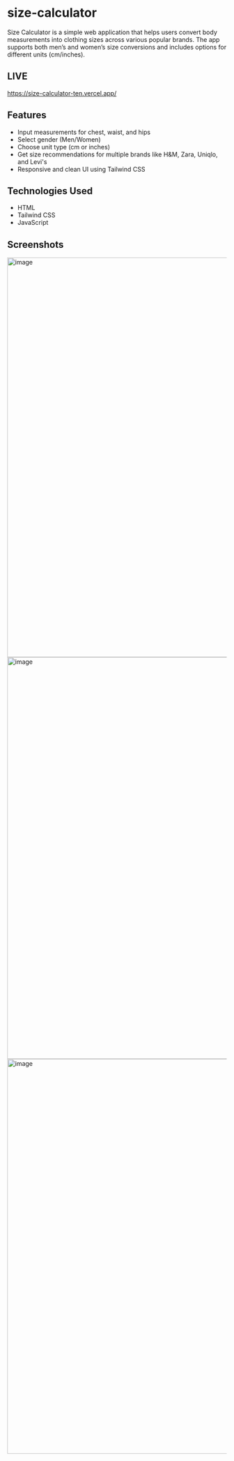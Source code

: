 # size-calculator

Size Calculator is a simple web application that helps users convert body measurements into clothing sizes across various popular brands. The app supports both men’s and women’s size conversions and includes options for different units (cm/inches).

## LIVE
https://size-calculator-ten.vercel.app/

## Features

- Input measurements for chest, waist, and hips
- Select gender (Men/Women)
- Choose unit type (cm or inches)
- Get size recommendations for multiple brands like H&M, Zara, Uniqlo, and Levi's
- Responsive and clean UI using Tailwind CSS

## Technologies Used

- HTML
- Tailwind CSS
- JavaScript

## Screenshots

<img width="1894" height="916" alt="image" src="https://github.com/user-attachments/assets/957e85e3-e0c7-4bb3-b4db-2372605bf8c9" />

<img width="1887" height="921" alt="image" src="https://github.com/user-attachments/assets/3fdf39d1-cee2-46eb-8b17-3a0398499e5f" />

<img width="1909" height="905" alt="image" src="https://github.com/user-attachments/assets/df7f7e03-430f-4f6c-baf9-8d8df489942f" />

